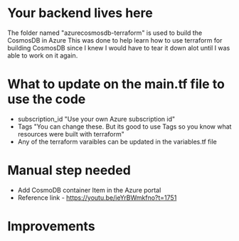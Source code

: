 # Your backend lives here

The folder named "azurecosmosdb-terraform" is used to build the CosmosDB in Azure
This was done to help learn how to use terraform for building CosmosDB since I knew I would have to tear it down
alot until I was able to work on it again.

# What to update on the main.tf file to use the code
- subscription_id "Use your own Azure subscription id"
- Tags "You can change these. But its good to use Tags so you know what resources were built with terraform"
- Any of the terraform varaibles can be updated in the variables.tf file

# Manual step needed
- Add CosmoDB container Item in the Azure portal
- Reference link - https://youtu.be/ieYrBWmkfno?t=1751

# Improvements